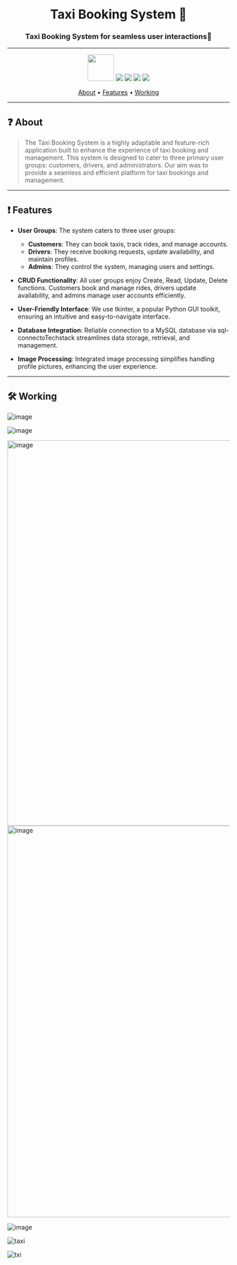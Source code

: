 
<h1 align="center">
  Taxi Booking System 🚖
</h1>


<h3 align=center>Taxi Booking System for seamless user interactions🚨</h3>

----------------------------------------------

<div align=center>
<img width="60" src="https://img.icons8.com/color/48/mysql-logo.png"/>

<img src="https://img.icons8.com/fluency/48/000000/python.png"/>

<img src="https://img.icons8.com/arcade/64/image.png"/>

<img src="https://img.icons8.com/color/48/000000/bot.png"/>

<img src="https://img.icons8.com/fluency/48/channel-mosaic.png"/>



</div>

<p align="center">
  <a href="#about">About</a>
  •
  <a href="#Features">Features</a>
  •
  <a href="#Working">Working</a>
</p>


----------------------------------

## ❓ About

> The Taxi Booking System is a highly adaptable and feature-rich application built to enhance the experience of taxi booking and management. This system is designed to cater to three primary user groups: customers, drivers, and administrators.
Our aim was to provide a seamless and efficient platform for taxi bookings and management.

----------------------------------------------------------------

## ❗ Features

- **User Groups**: The system caters to three user groups:
  - **Customers**: They can book taxis, track rides, and manage accounts.
  - **Drivers**: They receive booking requests, update availability, and maintain profiles.
  - **Admins**: They control the system, managing users and settings.

- **CRUD Functionality**: All user groups enjoy Create, Read, Update, Delete functions. Customers book and manage rides, drivers update availability, and admins manage user accounts efficiently.

- **User-Friendly Interface**: We use tkinter, a popular Python GUI toolkit, ensuring an intuitive and easy-to-navigate interface.

- **Database Integration**: Reliable connection to a MySQL database via sql-connectoTechstack streamlines data storage, retrieval, and management.

- **Image Processing**: Integrated image processing simplifies handling profile pictures, enhancing the user experience.

----------------------------------------------------------------------

## 🛠 Working


![image](https://github.com/Mayurishinde27/Taxi-Booking-System/assets/85113641/614ded2c-aa69-46eb-a16c-0e8acba2679c)

![image](https://github.com/Mayurishinde27/Taxi-Booking-System/assets/85113641/798c63f1-d324-4e34-bc13-820bf98199d1)


<img width="873" alt="image" src="https://github.com/Mayurishinde27/Taxi-Booking-System/assets/85113641/8432c05c-1bfd-4933-a663-992faeed968d">

<img width="887" alt="image" src="https://github.com/Mayurishinde27/Taxi-Booking-System/assets/85113641/ce7261e8-f523-44a1-adf1-d93c16a4aaff">


![image](https://github.com/Mayurishinde27/Taxi-Booking-System/assets/85113641/8ec41363-dbc2-451e-8913-a3cb078c6161)

![taxi](https://github.com/Mayurishinde27/Taxi-Booking-System/assets/85113641/7c4963e1-c05e-4a82-8ce8-2bca1734967e)


![txi](https://github.com/Mayurishinde27/Taxi-Booking-System/assets/85113641/fe1aa9cd-65b8-4701-9b80-abda77c5d924)






